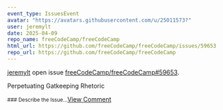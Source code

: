 ```yaml
---
event_type: IssuesEvent
avatar: "https://avatars.githubusercontent.com/u/25011573?"
user: jeremylt
date: 2025-04-09
repo_name: freeCodeCamp/freeCodeCamp
html_url: https://github.com/freeCodeCamp/freeCodeCamp/issues/59653
repo_url: https://github.com/freeCodeCamp/freeCodeCamp
---
```


<a href='https://github.com/jeremylt' target='_blank'>jeremylt</a> open issue <a href='https://github.com/freeCodeCamp/freeCodeCamp/issues/59653' target='_blank'>freeCodeCamp/freeCodeCamp#59653</a>.

<p>Perpetuating Gatkeeping Rhetoric</p><small>### Describe the Issue...</small><a href='https://github.com/freeCodeCamp/freeCodeCamp/issues/59653' target='_blank'>View Comment</a>